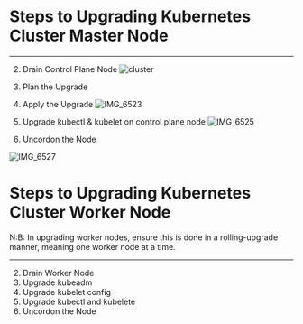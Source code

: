  # Steps to Upgrading Kubernetes Cluster Master Node
****
2. Drain Control Plane Node
![cluster](https://github.com/user-attachments/assets/b7b7cb6a-0a12-413a-a0a8-5d374ddcc092)
3. Plan the Upgrade
4. Apply the Upgrade
![IMG_6523](https://github.com/user-attachments/assets/dd9c0563-222b-4bf4-bbdb-a0e1091c20f3)

5. Upgrade kubectl & kubelet on control plane node
![IMG_6525](https://github.com/user-attachments/assets/bedfae36-0163-4398-96b0-3bb2082eedd0)

6. Uncordon the Node

![IMG_6527](https://github.com/user-attachments/assets/370ba620-9f29-4442-8a39-1af08c1c4c25)


 # Steps to Upgrading Kubernetes Cluster Worker Node
N:B: In upgrading worker nodes, ensure this is done in a rolling-upgrade manner, meaning one worker node at a time.
 ****
 2. Drain Worker Node
 3. Upgrade kubeadm
 4. Upgrade kubelet config
 5. Upgrade kubectl and kubelete
 6. Uncordon the Node

